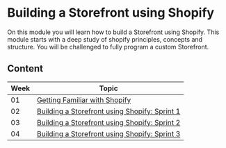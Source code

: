 # Building a Storefront using Shopify

On this module you will learn how to build a Storefront using Shopify. This module starts with a deep study of shopify principles, concepts and structure. You will be challenged to fully program a custom Storefront.

## Content

Week | Topic
----- | ----
01 | [Getting Familiar with Shopify](https://github.com/magma-labs/MagmaHackers/tree/master/module-02/week-01)
02 | [Building a Storefront using Shopify: Sprint 1](https://github.com/magma-labs/MagmaHackers/tree/master/module-02/week-02)
03 | [Building a Storefront using Shopify: Sprint 2](https://github.com/magma-labs/MagmaHackers/tree/master/module-02/week-03)
04 | [Building a Storefront using Shopify: Sprint 3](https://github.com/magma-labs/MagmaHackers/tree/master/module-02/week-04)

